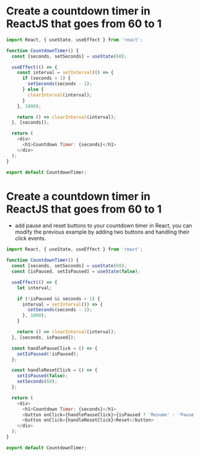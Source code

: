 # Create a countdown timer in ReactJS that goes from 60 to 1

```javascript
import React, { useState, useEffect } from 'react';

function CountdownTimer() {
  const [seconds, setSeconds] = useState(60);

  useEffect(() => {
    const interval = setInterval(() => {
      if (seconds > 1) {
        setSeconds(seconds - 1);
      } else {
        clearInterval(interval);
      }
    }, 1000);

    return () => clearInterval(interval);
  }, [seconds]);

  return (
    <div>
      <h1>Countdown Timer: {seconds}</h1>
    </div>
  );
}

export default CountdownTimer;
```

# Create a countdown timer in ReactJS that goes from 60 to 1 
- add pause and reset buttons to your countdown timer in React, you can modify the previous example by adding two buttons and handling their click events.

```javascript
import React, { useState, useEffect } from 'react';

function CountdownTimer() {
  const [seconds, setSeconds] = useState(60);
  const [isPaused, setIsPaused] = useState(false);

  useEffect(() => {
    let interval;

    if (!isPaused && seconds > 1) {
      interval = setInterval(() => {
        setSeconds(seconds - 1);
      }, 1000);
    }

    return () => clearInterval(interval);
  }, [seconds, isPaused]);

  const handlePauseClick = () => {
    setIsPaused(!isPaused);
  };

  const handleResetClick = () => {
    setIsPaused(false);
    setSeconds(60);
  };

  return (
    <div>
      <h1>Countdown Timer: {seconds}</h1>
      <button onClick={handlePauseClick}>{isPaused ? 'Resume' : 'Pause'}</button>
      <button onClick={handleResetClick}>Reset</button>
    </div>
  );
}

export default CountdownTimer;
```
